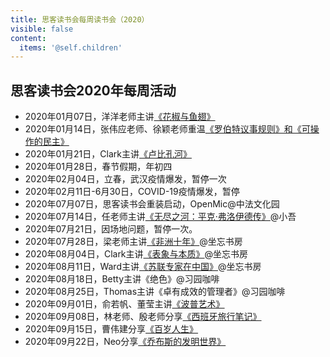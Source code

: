 ```yaml
---
title: 思客读书会每周读书会（2020）
visible: false
content:
  items: '@self.children'
---
```


## 思客读书会2020年每周活动

* 2020年01月07日，洋洋老师主讲[《花椒与鱼翅》](./200107_huajiao_yuchi_yangyang)
* 2020年01月14日，张伟应老师、徐颖老师重温[《罗伯特议事规则》和《可操作的民主》](./200114_robert_zhangwy_xuyin)
* 2020年01月21日，Clark主讲[《卢比孔河》](./200121_rubicon_clark)
* 2020年01月28日，春节假期，年初四
* 2020年02月04日，立春，武汉疫情爆发，暂停一次
* 2020年02月11日-6月30日，COVID-19疫情爆发，暂停
* 2020年07月07日，思客读书会重装启动，OpenMic@中法文化园
* 2020年07月14日，任老师主讲[《无尽之河：平克·弗洛伊德传》](./200714_pink_floyd)@小吾
* 2020年07月21日，因场地问题，暂停一次。
* 2020年07月28日，梁老师主讲[《非洲十年》](./200728_ten_years_in_africa)@坐忘书房
* 2020年08月04日，Clark主讲[《表象与本质》](./200804_superfaces_and_essences)@坐忘书房
* 2020年08月11日，Ward主讲[《苏联专家在中国》](./200811_ussr_experts_in_china)@坐忘书房
* 2020年08月18日，Betty主讲《绝色》@习园咖啡
* 2020年08月25日，Thomas主讲《卓有成效的管理者》@习园咖啡
* 2020年09月01日，俞若帆、董莹主讲[《波普艺术》](./200901_pop_arts)
* 2020年09月08日，林老师、殷老师分享[《西班牙旅行笔记》](./200908_spain_travel_notes)
* 2020年09月15日，曹伟建分享[《百岁人生》](./200915_100_year_life)
* 2020年09月22日，Neo分享[《乔布斯的发明世界》](./200922_ipatent)
